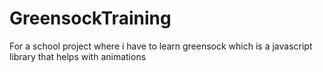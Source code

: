 # GreensockTraining

For a school project where i have to learn greensock which is a javascript library that helps with animations 
